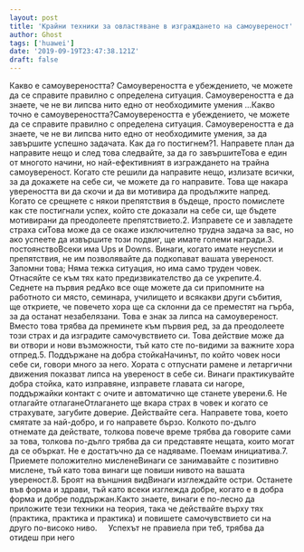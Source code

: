 ```yaml
---
layout: post
title: 'Крайни техники за овластяване в изграждането на самоувереност'
author: Ghost
tags: ['huawei']
date: '2019-09-19T23:47:38.121Z'
draft: false
---
```


Какво е самоувереността? Самоувереността е убеждението, че можете да се справите правилно с определена ситуация. Самоувереността е да знаете, че не ви липсва нито едно от необходимите умения ...Какво точно е самоувереността?Самоувереността е убеждението, че можете да се справите правилно с определена ситуация. Самоувереността е да знаете, че не ви липсва нито едно от необходимите умения, за да завършите успешно задачата. Как да го постигнем?1. Направете план да направите нещо и след това следвайте, за да го завършитеТова е един от многото начини, но най-ефективният в изграждането на трайна самоувереност. Когато сте решили да направите нещо, излизате всички, за да докажете на себе си, че можете да го направите. Това ще накара увереността ви да скочи и да ви мотивира да продължите напред. Когато се срещнете с някои препятствия в бъдеще, просто помислете как сте постигнали успех, който сте доказали на себе си, ще бъдете мотивирани да преодолеете препятствието.2. Изправете се и завладете страха сиТова може да се окаже изключително трудна задача за вас, но ако успеете да извършите този подвиг, ще имате големи награди.3. постоянствоВсеки има Ups и Downs. Винаги, когато имате неуспехи и препятствия, не им позволявайте да подкопават вашата увереност. Запомни това; Няма тежка ситуация, но има само труден човек. Отнасяйте се към тях като предизвикателство да се укрепите.4. Седнете на първия редАко все още можете да си припомните на работното си място, семинара, училището и всякакви други събития, ще откриете, че повечето хора ще са склонни да се преместят на гърба, за да останат незабелязани. Това е знак за липса на самоувереност. Вместо това трябва да преминете към първия ред, за да преодолеете този страх и да изградите самочувствието си. Това действие може да ви отвори и нови възможности, тъй като сте по-видими за важните хора отпред.5. Поддържане на добра стойкаНачинът, по който човек носи себе си, говори много за него. Хората с отпуснати рамене и летаргични движения показват липса на увереност в себе си. Винаги практикувайте добра стойка, като изправяне, изправете главата си нагоре, поддържайки контакт с очите и автоматично ще станете уверени.6. Не отлагайте отлаганеОтлагането ще вкара страх в човек и когато се страхувате, загубите доверие. Действайте сега. Направете това, което смятате за най-добро, и го направете бързо. Колкото по-дълго отнемате да действате, толкова повече време трябва да говорите сами за това, толкова по-дълго трябва да си представяте нещата, които могат да се объркат. Не е достатъчно да се надяваме. Поемам инициатива.7. Приемете положително мисленеВинаги се занимавайте с позитивно мислене, тъй като това винаги ще повиши нивото на вашата увереност.8. Броят на външния видВинаги изглеждайте остри. Останете във форма и здрави, тъй като всеки изглежда добре, когато е в добра форма и добре поддържан.Както знаете, винаги е по-лесно да приложите тези техники на теория, така че действайте върху тях (практика, практика и практика) и повишете самочувствието си на друго по-високо ниво.     Успехът не правиела при теб, трябва да отидеш при него
